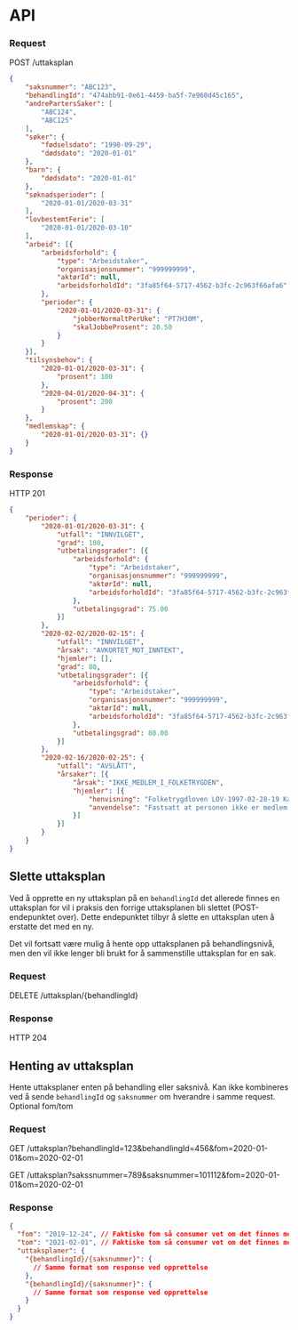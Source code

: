 # API

### Request
POST /uttaksplan

```json
{
	"saksnummer": "ABC123",
	"behandlingId": "474abb91-0e61-4459-ba5f-7e960d45c165",
	"andrePartersSaker": [
		"ABC124",
		"ABC125"
	],
	"søker": {
		"fødselsdato": "1990-09-29",
		"dødsdato": "2020-01-01"
	},
	"barn": {
		"dødsdato": "2020-01-01"
	},
	"søknadsperioder": [
		"2020-01-01/2020-03-31"
	],
	"lovbestemtFerie": [
		"2020-01-01/2020-03-10"
	],
	"arbeid": [{
		"arbeidsforhold": {
			"type": "Arbeidstaker",
			"organisasjonsnummer": "999999999",
			"aktørId": null,
			"arbeidsforholdId": "3fa85f64-5717-4562-b3fc-2c963f66afa6"
		},
		"perioder": {
			"2020-01-01/2020-03-31": {
				"jobberNormaltPerUke": "PT7H30M",
				"skalJobbeProsent": 20.50
			}
		}
	}],
	"tilsynsbehov": {
		"2020-01-01/2020-03-31": {
			"prosent": 100
		},
		"2020-04-01/2020-04-31": {
			"prosent": 200
		}
	},
	"medlemskap": {
		"2020-01-01/2020-03-31": {}
	}
}
```

### Response
HTTP 201

```json
{
	"perioder": {
		"2020-01-01/2020-03-31": {
			"utfall": "INNVILGET",
			"grad": 100,
			"utbetalingsgrader": [{
				"arbeidsforhold": {
					"type": "Arbeidstaker",
					"organisasjonsnummer": "999999999",
					"aktørId": null,
					"arbeidsforholdId": "3fa85f64-5717-4562-b3fc-2c963f66afa6"
				},
				"utbetalingsgrad": 75.00
			}]
		},
		"2020-02-02/2020-02-15": {
			"utfall": "INNVILGET",
			"årsak": "AVKORTET_MOT_INNTEKT",
			"hjemler": [],
			"grad": 80,
			"utbetalingsgrader": [{
				"arbeidsforhold": {
					"type": "Arbeidstaker",
					"organisasjonsnummer": "999999999",
					"aktørId": null,
					"arbeidsforholdId": "3fa85f64-5717-4562-b3fc-2c963f66afa6"
				},
				"utbetalingsgrad": 80.00
			}]
		},
		"2020-02-16/2020-02-25": {
			"utfall": "AVSLÅTT",
			"årsaker": [{
				"årsak": "IKKE_MEDLEM_I_FOLKETRYGDEN",
				"hjemler": [{
					"henvisning": "Folketrygdloven LOV-1997-02-28-19 Kapittel 2",
					"anvendelse": "Fastsatt at personen ikke er medlem av folketrygden i perioden."
				}]
			}]
		}
	}
}
```

## Slette uttaksplan
Ved å opprette en ny uttaksplan på en `behandlingId` det allerede finnes en uttaksplan for vil i praksis den forrige uttaksplanen bli slettet (POST-endepunktet over).
Dette endepunktet tilbyr å slette en uttaksplan uten å erstatte det med en ny. 

Det vil fortsatt være mulig å hente opp uttaksplanen på behandlingsnivå, men den vil ikke lenger bli brukt for å sammenstille uttaksplan for en sak.

### Request
DELETE /uttaksplan/{behandlingId}

### Response
HTTP 204

## Henting av uttaksplan
Hente uttaksplaner enten på behandling eller saksnivå.
Kan ikke kombineres ved å sende `behandlingId` og `saksnummer` om hverandre i samme request.
Optional fom/tom

### Request
GET /uttaksplan?behandlingId=123&behandlingId=456&fom=2020-01-01&om=2020-02-01

GET /uttaksplan?sakssnummer=789&saksnummer=101112&fom=2020-01-01&om=2020-02-01

### Response

```json
{
  "fom": "2019-12-24", // Faktiske fom så consumer vet om det finnes mer før
  "tom": "2021-02-01", // Faktiske tom så consumer vet om det finnes mer etter
  "uttaksplaner": {
    "{behandlingId}/{saksnummer}": {
      // Samme format som response ved opprettelse
    },
    "{behandlingId}/{saksnummer}": {
      // Samme format som response ved opprettelse
    }
  }
}
```
